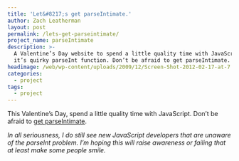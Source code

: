```yaml
---
title: 'Let&#8217;s get parseIntimate.'
author: Zach Leatherman
layout: post
permalink: /lets-get-parseintimate/
project_name: parseIntimate
description: >-
  A Valentine’s Day website to spend a little quality time with JavaScript and
  it’s quirky parseInt function. Don’t be afraid to get parseIntimate.
headimage: /web/wp-content/uploads/2009/12/Screen-Shot-2012-02-17-at-7.49.26-PM1.png
categories:
  - project
tags:
  - project
---
```


This Valentine’s Day, spend a little quality time with JavaScript. Don’t be afraid to [get parseIntimate][1].

 [1]: http://zachleat.com/parseintimate/

*In all seriousness, I do still see new JavaScript developers that are unaware of the parseInt problem. I’m hoping this will raise awareness or failing that at least make some people smile.*

